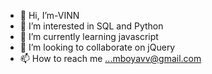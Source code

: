 - 👋 Hi, I’m-VINN
- 👀 I’m interested in SQL and Python
- 🌱 I’m currently learning javascript
- 💞️ I’m looking to collaborate on jQuery
- 📫 How to reach me ...mboyavv@gmail.com

<!---
code-VINN/code-VINN is a ✨ special ✨ repository because its `README.md` (this file) appears on your GitHub profile.
You can click the Preview link to take a look at your changes.
--->
